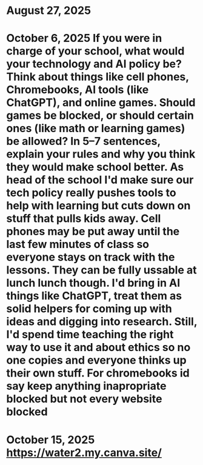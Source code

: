 # August 27, 2025
# October 6, 2025 If you were in charge of your school, what would your technology and AI policy be? Think about things like cell phones, Chromebooks, AI tools (like ChatGPT), and online games. Should games be blocked, or should certain ones (like math or learning games) be allowed? In 5–7 sentences, explain your rules and why you think they would make school better. As head of the school I'd make sure our tech policy really pushes tools to help with learning but cuts down on stuff that pulls kids away. Cell phones may be put away until the last few minutes of class so everyone stays on track with the lessons. They can be fully ussable at lunch lunch though. I'd bring in AI things like ChatGPT, treat them as solid helpers for coming up with ideas and digging into research. Still, I'd spend time teaching the right way to use it and about ethics so no one copies and everyone thinks up their own stuff. For chromebooks id say keep anything inapropriate blocked but not every website blocked
# October 15, 2025 https://water2.my.canva.site/
